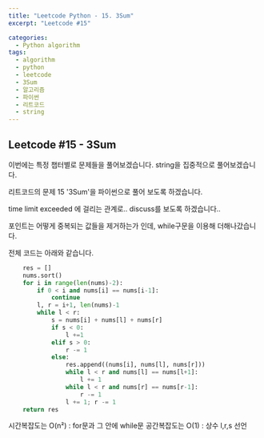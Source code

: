 ```yaml
---
title: "Leetcode Python - 15. 3Sum"
excerpt: "Leetcode #15"

categories:
  - Python algorithm
tags:
  - algorithm
  - python
  - leetcode
  - 3Sum
  - 알고리즘
  - 파이썬
  - 리트코드
  - string
---
```


## Leetcode #15 - 3Sum

이번에는 특정 챕터별로 문제들을 풀어보겠습니다.
string을 집중적으로 풀어보겠습니다.

리트코드의 문제 15 '3Sum'을 파이썬으로 풀어 보도록 하겠습니다. 

time limit exceeded 에 걸리는 관계로..
discuss를 보도록 하겠습니다..

포인트는 어떻게 중복되는 값들을 제거하는가 인데, while구문을 이용해 더해나갔습니다.


전체 코드는 아래와 같습니다.
```python
    res = []
    nums.sort()
    for i in range(len(nums)-2):
        if 0 < i and nums[i] == nums[i-1]:
            continue
        l, r = i+1, len(nums)-1
        while l < r:
            s = nums[i] + nums[l] + nums[r]
            if s < 0:
                l +=1 
            elif s > 0:
                r -= 1
            else:
                res.append((nums[i], nums[l], nums[r]))
                while l < r and nums[l] == nums[l+1]:
                    l += 1
                while l < r and nums[r] == nums[r-1]:
                    r -= 1
                l += 1; r -= 1
    return res
```

시간복잡도는 O(n²) : for문과 그 안에 while문 
공간복잡도는 O(1) : 상수 l,r,s 선언
